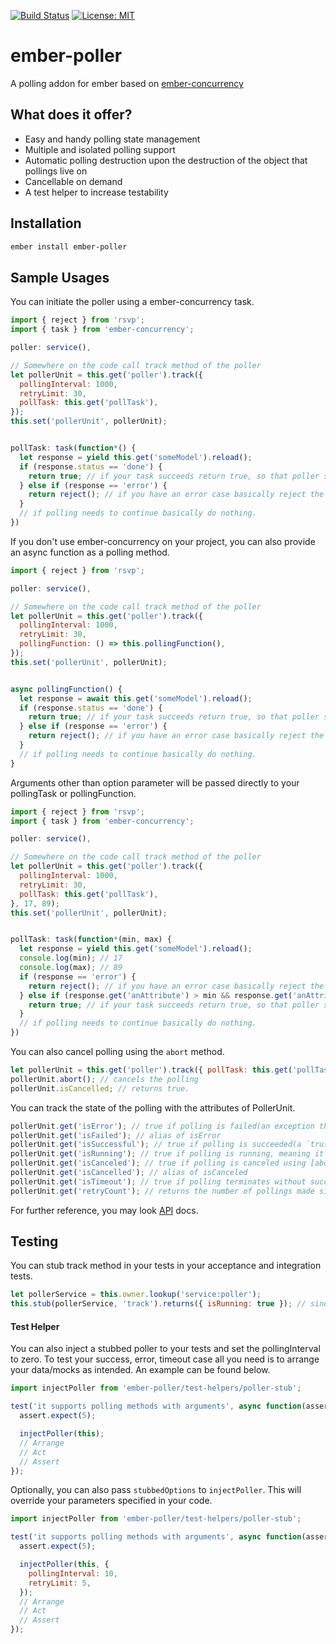 [![Build Status](https://travis-ci.com/mtoygar/ember-poller.svg?branch=master)](https://travis-ci.com/mtoygar/ember-poller)
[![License: MIT](https://img.shields.io/badge/License-MIT-yellow.svg)](https://opensource.org/licenses/MIT)

ember-poller
==============================================================================

A polling addon for ember based on [ember-concurrency](https://github.com/machty/ember-concurrency)

What does it offer?
------------------------------------------------------------------------------
* Easy and handy polling state management
* Multiple and isolated polling support
* Automatic polling destruction upon the destruction of the object that pollings live on
* Cancellable on demand
* A test helper to increase testability

Installation
------------------------------------------------------------------------------

```bash
ember install ember-poller
```

Sample Usages
------------------------------------------------------------------------------

You can initiate the poller using a ember-concurrency task.

```javascript
import { reject } from 'rsvp';
import { task } from 'ember-concurrency';

poller: service(),

// Somewhere on the code call track method of the poller
let pollerUnit = this.get('poller').track({
  pollingInterval: 1000,
  retryLimit: 30,
  pollTask: this.get('pollTask'),
});
this.set('pollerUnit', pollerUnit);


pollTask: task(function*() {
  let response = yield this.get('someModel').reload();
  if (response.status == 'done') {
    return true; // if your task succeeds return true, so that poller service understands the task is successfully completed
  } else if (response == 'error') {
    return reject(); // if you have an error case basically reject the promise
  }
  // if polling needs to continue basically do nothing.
})
```

If you don't use ember-concurrency on your project, you can also provide an async function as a polling method.

```javascript
import { reject } from 'rsvp';

poller: service(),

// Somewhere on the code call track method of the poller
let pollerUnit = this.get('poller').track({
  pollingInterval: 1000,
  retryLimit: 30,
  pollingFunction: () => this.pollingFunction(),
});
this.set('pollerUnit', pollerUnit);


async pollingFunction() {
  let response = await this.get('someModel').reload();
  if (response.status == 'done') {
    return true; // if your task succeeds return true, so that poller service understands the task is successfully completed
  } else if (response == 'error') {
    return reject(); // if you have an error case basically reject the promise
  }
  // if polling needs to continue basically do nothing.
}
```

Arguments other than option parameter will be passed directly to your pollingTask or pollingFunction.

```javascript
import { reject } from 'rsvp';
import { task } from 'ember-concurrency';

poller: service(),

// Somewhere on the code call track method of the poller
let pollerUnit = this.get('poller').track({
  pollingInterval: 1000,
  retryLimit: 30,
  pollTask: this.get('pollTask'),
}, 17, 89);
this.set('pollerUnit', pollerUnit);


pollTask: task(function*(min, max) {
  let response = yield this.get('someModel').reload();
  console.log(min); // 17
  console.log(max); // 89
  if (response == 'error') {
    return reject(); // if you have an error case basically reject the promise
  } else if (response.get('anAttribute') > min && response.get('anAttribute') < max) {
    return true; // if your task succeeds return true, so that poller service understands the task is successfully completed
  }
  // if polling needs to continue basically do nothing.
})
```

You can also cancel polling using the `abort` method.

```javascript
let pollerUnit = this.get('poller').track({ pollTask: this.get('pollTask') });
pollerUnit.abort(); // cancels the polling
pollerUnit.isCancelled; // returns true.
```

You can track the state of the polling with the attributes of PollerUnit.

```javascript
pollerUnit.get('isError'); // true if polling is failed(an exception throwed or promise rejected), false otherwise.
pollerUnit.get('isFailed'); // alias of isError
pollerUnit.get('isSuccessful'); // true if polling is succeeded(a `truthy` value is returned), false otherwise.
pollerUnit.get('isRunning'); // true if polling is running, meaning it is not failed, succeeded, canceled or timed out.
pollerUnit.get('isCanceled'); // true if polling is canceled using [abort()](#abort) method.
pollerUnit.get('isCancelled'); // alias of isCanceled
pollerUnit.get('isTimeout'); // true if polling terminates without success, failure and cancellation.
pollerUnit.get('retryCount'); // returns the number of pollings made since polling started.
````

For further reference, you may look [API](https://github.com/mtoygar/ember-poller/blob/master/API.md) docs.

Testing
------------------------------------------------------------------------------
You can stub track method in your tests in your acceptance and integration tests.
```javascript
let pollerService = this.owner.lookup('service:poller');
this.stub(pollerService, 'track').returns({ isRunning: true }); // sinon implementation
```

#### Test Helper
You can also inject a stubbed poller to your tests and set the pollingInterval to zero. To test your success, error, timeout case all you need is to arrange your data/mocks as intended. An example can be found below.

```javascript
import injectPoller from 'ember-poller/test-helpers/poller-stub';

test('it supports polling methods with arguments', async function(assert) {
  assert.expect(5);

  injectPoller(this);
  // Arrange
  // Act
  // Assert
});
```

Optionally, you can also pass `stubbedOptions` to `injectPoller`. This will override your parameters specified in your code.
```javascript
import injectPoller from 'ember-poller/test-helpers/poller-stub';

test('it supports polling methods with arguments', async function(assert) {
  assert.expect(5);

  injectPoller(this, {
    pollingInterval: 10,
    retryLimit: 5,
  });
  // Arrange
  // Act
  // Assert
});
```
